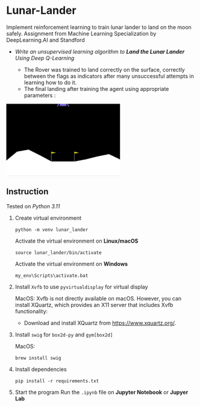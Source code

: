 # Lunar-Lander
Implement reinforcement learning to train lunar lander to land on the moon safely. Assignment from Machine Learning Specialization by DeepLearning.AI and Standford

* <i>Write an unsupervised learning algorithm to **Land the Lunar Lander** Using Deep Q-Learning</i>

    - The Rover was trained to land correctly on the surface, correctly between the flags as indicators after many unsuccessful attempts in learning how to do it.
    - The final landing after training the agent using appropriate parameters : 

<img align="center" src="./images/lunar_lander.gif" width = 60% >

## Instruction
Tested on *Python 3.11*
1. Create virtual environment
    ```
    python -m venv lunar_lander
    ``` 

    Activate the virtual environment on **Linux/macOS**
    ```
    source lunar_lander/bin/activate
    ```

    Activate the virtual environment on **Windows**
    ```
    my_env\Scripts\activate.bat
    ```

2. Install `Xvfb` to use `pyvirtualdisplay` for virtual display

    MacOS: Xvfb is not directly available on macOS. However, you can install XQuartz, which provides an X11 server that includes Xvfb functionality:
        
    - Download and install XQuartz from https://www.xquartz.org/.

3. Install `swig` for `box2d-py` and `gym[box2d]`

    MacOS:

    ```
    brew install swig
    ```

4. Install dependencies
    ```
    pip install -r requirements.txt
    ```

4. Start the program
    Run the `.ipynb` file on **Jupyter Notebook** or **Jupyer Lab**